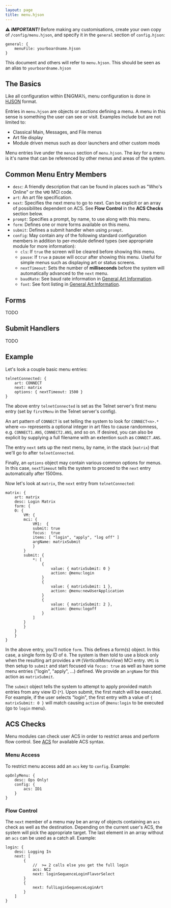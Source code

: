```yaml
---
layout: page
title: menu.hjson
---
```

:warning: ***IMPORTANT!*** Before making any customisations, create your own copy of `/config/menu.hjson`, and specify it in the `general` section of `config.hjson`:

````hjson
general: {
    menuFile: yourboardname.hjson
}
````
This document and others will refer to `menu.hjson`. This should be seen as an alias to `yourboardname.hjson`

## The Basics
Like all configuration within ENiGMA½, menu configuration is done in [HJSON](https://hjson.org/) format.

Entries in `menu.hjson` are objects or _sections_ defining a menu. A menu in this sense is something the user can see or visit. Examples include but are not limited to:

* Classical Main, Messages, and File menus
* Art file display
* Module driven menus such as door launchers and other custom mods

Menu entries live under the `menus` section of `menu.hjson`. The *key* for a menu is it's name that can be referenced by other menus and areas of the system.

## Common Menu Entry Members
* `desc`: A friendly description that can be found in places such as "Who's Online" or the `%MD` MCI code.
* `art`: An art file specification.
* `next`: Specifies the next menu to go to next. Can be explicit or an array of possibilites dependent on ACS. See **Flow Control** in the **ACS Checks** section below.
* `prompt`: Specifies a prompt, by name, to use along with this menu.
* `form`: Defines one or more forms available on this menu.
* `submit`: Defines a submit handler when using `prompt`.
* `config`: May contain any of the following standard configuration members in addition to per-module defined types (see appropriate module for more information):
    * `cls`: If `true` the screen will be cleared before showing this menu.
    * `pause`: If `true` a pause will occur after showing this menu. Useful for simple menus such as displaying art or status screens.
    * `nextTimeout`: Sets the number of **milliseconds** before the system will automatically advanced to the `next` menu.
    * `baudRate`: See baud rate information in [General Art Information](docs/art/general.md).
    * `font`: See font listing in [General Art Information](docs/art/general.md).

## Forms
TODO

## Submit Handlers
TODO

## Example
Let's look a couple basic menu entries:

```hjson
telnetConnected: {
    art: CONNECT
    next: matrix
    options: { nextTimeout: 1500 }
}
```

The above entry `telnetConnected` is set as the Telnet server's first menu entry (set by `firstMenu` in the Telnet server's config).

An art pattern of `CONNECT` is set telling the system to look for `CONNECT<n>.*` where `<n>` represents a optional integer in art files to cause randomness, e.g. `CONNECT1.ANS`, `CONNECT2.ANS`, and so on. If desired, you can also be explicit by supplying a full filename with an extention such as `CONNECT.ANS`.

The entry `next` sets up the next menu, by name, in the stack (`matrix`) that we'll go to after `telnetConnected`.

Finally, an `options` object may contain various common options for menus. In this case, `nextTimeout` tells the system to proceed to the `next` entry automatically after 1500ms.

Now let's look at `matrix`, the `next` entry from `telnetConnected`:

```hjson
matrix: {
    art: matrix
    desc: Login Matrix
    form: {
    0: {
        VM: {
        mci: {
            VM1:  {
            submit: true
            focus:  true            
            items: [ "login", "apply", "log off" ]
            argName: matrixSubmit
            }
        }
        submit: {
            *: [
                {
                    value: { matrixSubmit: 0 }
                    action: @menu:login
                }
                {
                    value: { matrixSubmit: 1 },
                    action: @menu:newUserApplication
                }
                {
                    value: { matrixSubmit: 2 },
                    action: @menu:logoff
                }
            ]
        }
        }
    }
    }
}
```

In the above entry, you'll notice `form`. This defines a form(s) object. In this case, a single form 
by ID of `0`. The system is then told to use a block only when the resulting art provides a `VM` 
(*VerticalMenuView*) MCI entry. `VM1` is then setup to `submit` and start focused via `focus: true` 
as well as have some menu entries ("login", "apply", ...) defined. We provide an `argName` for this 
action as `matrixSubmit`.

The `submit` object tells the system to attempt to apply provided match entries from any view ID (`*`).
 Upon submit, the first match will be executed. For example, if the user selects "login", the first entry 
 with a value of `{ matrixSubmit: 0 }` will match causing `action` of `@menu:login` to be executed (go 
 to `login` menu).

## ACS Checks
Menu modules can check user ACS in order to restrict areas and perform flow control. See [ACS](acs.md) for available ACS syntax.

### Menu Access
To restrict menu access add an `acs` key to `config`. Example:
```
opOnlyMenu: {
    desc: Ops Only!
    config: {
        acs: ID1
    }
}
```

### Flow Control
The `next` member of a menu may be an array of objects containing an `acs` check as well as the destination. Depending on the current user's ACS, the system will pick the appropriate target. The last element in an array without an `acs` can be used as a catch all. Example:
```
login: {
    desc: Logging In
    next: [
        {
            //	>= 2 calls else you get the full login
            acs: NC2
            next: loginSequenceLoginFlavorSelect
        }
        {
            next: fullLoginSequenceLoginArt
        }
    ]
}
```